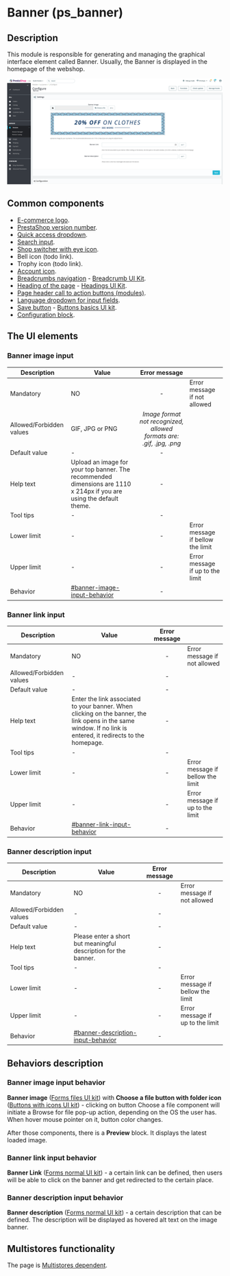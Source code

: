 # Banner (ps\_banner)

## Description

This module is responsible for generating and managing the graphical interface element called Banner. Usually, the Banner is displayed in the homepage of the webshop.&#x20;

![Banner User Interface](<../../../../../.gitbook/assets/image (4).png>)

## Common components

* [E-commerce logo](../../../common-components/back-office-header/prestashop-logo.md).
* [PrestaShop version number](../../../common-components/prestashop-version-number.md).
* [Quick access dropdown](../../../common-components/quick-access-dropdown.md).
* [Search input](../../../common-components/search-input-field.md).
* [Shop switcher with eye icon](../../../common-components/shop-switcher-with-eye-icon.md).
* Bell icon (todo link).
* Trophy icon (todo link).
* [Account icon](../../../common-components/account-icon.md).
* [Breadcrumbs navigation](../../../common-components/breadcrumbs.md) - [Breadcrumb UI Kit](https://build.prestashop.com/prestashop-ui-kit/?path=/story/breadcrumb--breadcrumb).
* [Heading of the page](../../../common-components/heading-of-the-page.md) - [Headings UI Kit](https://build.prestashop.com/prestashop-ui-kit/?path=/story/headings--headings).
* [Page header call to action buttons (modules)](../../../common-components/page-header-call-to-action-buttons-modules.md).
* [Language dropdown for input fields](https://app.gitbook.com/o/-MAz0PPl5s9ulE9xyliu/s/eRh5ljXXvELkmmdiRmg8/\~/diff/\~/changes/KjeTPSLSN1LXBZMsI7JI/functional-documentation/ux-ui/common-components/language-dropdown-for-input-fields).
* ​[Save button](https://app.gitbook.com/o/-MAz0PPl5s9ulE9xyliu/s/eRh5ljXXvELkmmdiRmg8/\~/changes/bFfZ6x0W3PrldLavAttl/functional-documentation/ux-ui/common-components/save-button) - [Buttons basics UI kit](https://build.prestashop.com/prestashop-ui-kit/?path=/story/buttons--basics).
* [Configuration block](https://app.gitbook.com/o/-MAz0PPl5s9ulE9xyliu/s/eRh5ljXXvELkmmdiRmg8/\~/changes/cReeZTZCiwqi5rIeUSjb/functional-documentation/ux-ui/common-components/configuration-block).

## The UI elements

### Banner image input

<table><thead><tr><th>Description</th><th>Value</th><th align="center">Error message</th><th data-hidden></th></tr></thead><tbody><tr><td>Mandatory</td><td>NO</td><td align="center">-</td><td>Error message if not allowed</td></tr><tr><td>Allowed/Forbidden values</td><td>GIF, JPG or PNG</td><td align="center"><em>Image format not recognized, allowed formats are: .gif, .jpg, .png</em></td><td></td></tr><tr><td>Default value</td><td>                       -</td><td align="center">-</td><td></td></tr><tr><td>Help text</td><td>Upload an image for your top banner. The recommended dimensions are 1110 x 214px if you are using the default theme.</td><td align="center">-</td><td></td></tr><tr><td>Tool tips</td><td>                      -</td><td align="center">-</td><td></td></tr><tr><td>Lower limit</td><td>                      -</td><td align="center">-</td><td>Error message if bellow the limit</td></tr><tr><td>Upper limit</td><td>                      -</td><td align="center">-</td><td>Error message if up to the limit</td></tr><tr><td>Behavior</td><td><a data-mention href="banner-ps_banner.md#banner-image-input-behavior">#banner-image-input-behavior</a></td><td align="center">-</td><td></td></tr></tbody></table>

### Banner link input

<table><thead><tr><th>Description</th><th>Value</th><th align="center">Error message</th><th data-hidden></th></tr></thead><tbody><tr><td>Mandatory</td><td>NO</td><td align="center">-</td><td>Error message if not allowed</td></tr><tr><td>Allowed/Forbidden values</td><td>                          -</td><td align="center">-</td><td></td></tr><tr><td>Default value</td><td>                       -</td><td align="center">-</td><td></td></tr><tr><td>Help text</td><td>Enter the link associated to your banner. When clicking on the banner, the link opens in the same window. If no link is entered, it redirects to the homepage.</td><td align="center">-</td><td></td></tr><tr><td>Tool tips</td><td>                      -</td><td align="center">-</td><td></td></tr><tr><td>Lower limit</td><td>                      -</td><td align="center">-</td><td>Error message if bellow the limit</td></tr><tr><td>Upper limit</td><td>                      -</td><td align="center">-</td><td>Error message if up to the limit</td></tr><tr><td>Behavior</td><td><a data-mention href="banner-ps_banner.md#banner-link-input-behavior">#banner-link-input-behavior</a></td><td align="center">-</td><td></td></tr></tbody></table>

### Banner description input

<table><thead><tr><th>Description</th><th>Value</th><th align="center">Error message</th><th data-hidden></th></tr></thead><tbody><tr><td>Mandatory</td><td>NO</td><td align="center">-</td><td>Error message if not allowed</td></tr><tr><td>Allowed/Forbidden values</td><td>                          -</td><td align="center">-</td><td></td></tr><tr><td>Default value</td><td>                       -</td><td align="center">-</td><td></td></tr><tr><td>Help text</td><td>Please enter a short but meaningful description for the banner.</td><td align="center">-</td><td></td></tr><tr><td>Tool tips</td><td>                      -</td><td align="center">-</td><td></td></tr><tr><td>Lower limit</td><td>                      -</td><td align="center">-</td><td>Error message if bellow the limit</td></tr><tr><td>Upper limit</td><td>                      -</td><td align="center">-</td><td>Error message if up to the limit</td></tr><tr><td>Behavior</td><td><a data-mention href="banner-ps_banner.md#banner-description-input-behavior">#banner-description-input-behavior</a></td><td align="center">-</td><td></td></tr></tbody></table>

## Behaviors description

### Banner image input behavior

**Banner image** ([Forms files UI kit](https://build.prestashop-project.org/prestashop-ui-kit/?path=/story/forms--files)) with **Choose a file button with folder icon** ([Buttons with icons UI kit](https://build.prestashop-project.org/prestashop-ui-kit/?path=/story/buttons--buttons-with-icons)) - clicking on button Choose a file component will initiate a Browse for file pop-up action, depending on the OS the user has. \
When hover mouse pointer on it, button color changes.

After those components, there is a **Preview** block. It displays the latest loaded image.

### **Banner link input behavior**

**Banner Link** ([Forms normal UI kit](https://build.prestashop-project.org/prestashop-ui-kit/?path=/story/forms--normal)) - a certain link can be defined, then users will be able to click on the banner and get redirected to the certain place.&#x20;

### **Banner description input behavior**

**Banner description** ([Forms normal UI kit](https://build.prestashop-project.org/prestashop-ui-kit/?path=/story/forms--normal)) - a certain description that can be defined. The description will be displayed as hovered alt text on the image banner.

## Multistores functionality

The page is [Multistores dependent](banner-ps\_banner.md#multistores-functionality).

